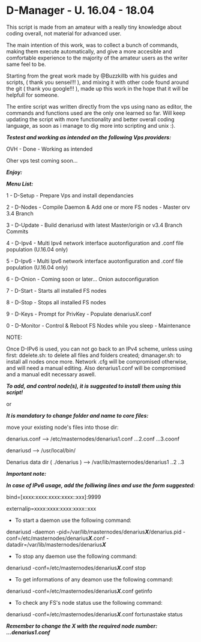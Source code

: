 # D-Manager - U. 16.04 - 18.04
This script is made from an amateur with a really tiny knowledge about coding overall, not material for advanced user.

The main intention of this work, was to collect a bunch of commands, making them execute automatically,  and give a more accesible and comfortable experience to the majority of the amateur users as the writer same feel to be.

Starting from the great work made by @Buzzkillb with his guides and scripts, ( thank you sensei!!! ), and mixing it with other code found around the git ( thank you google!!! ), made up this work in the hope that it will be helpfull for someone.

The entire script was written directly from the vps using nano as editor, the commands and functions used are the only one learned so far. Will keep updating the script with more functionality and better overall coding language, as soon as i manage to dig more into scripting and unix :).


***Testest and working as intended on the following Vps providers:***

OVH - Done - Working as intended

Oher vps test coming soon...




***Enjoy:***


***Menu List:***

1 - D-Setup   - Prepare Vps and install dependancies

2 - D-Nodes   - Compile Daemon & Add one or more FS nodes - Master orv 3.4 Branch

3 - D-Update  - Build denariusd with latest Master/origin or v3.4 Branch Commits

4 - D-Ipv4    - Multi Ipv4 network interface auotonfiguration and .conf file population (U.16.04 only)
 
5 - D-Ipv6    - Multi Ipv6 network interface auotonfiguration and .conf file population (U.16.04 only)
 
6 - D-Onion   - Coming soon or later... Onion autoconfiguration

7 - D-Start   - Starts all installed FS nodes                     

8 - D-Stop    - Stops all installed FS nodes                     

9 - D-Keys    - Prompt for PrivKey - Populate denarius*X*.conf

0 - D-Monitor - Control & Reboot FS Nodes while you sleep - Maintenance
 

NOTE:

Once D-IPv6 is used, you can not go back to an IPv4 scheme, unless using first:
ddelete.sh: to delete all files and folders created;
dmanager.sh: to install all nodes once more. 
Network .cfg will be compromised otherwise, and will need a manual editing.
Also denarius1.conf will be compromised and a manual edit necessary aswell. 



***To add, and control node(s), it is suggested to install them using this script!***
 
or
 
***It is mandatory to change folder and name to core files:***

move your existing node's files into those dir:

denarius.conf --> /etc/masternodes/denarius1.conf ...2.conf ...3.coonf

denariusd --> /usr/local/bin/

Denarius data dir ( ./denarius ) --> /var/lib/masternodes/denarius1 ..2 ..3 
 
 
 
***Important note:***

***In case of IPv6 usage, add the folliwing lines and use the form suggested:***

bind=[xxxx:xxxx:xxxx:xxxx::xxx]:9999

externalip=xxxx:xxxx:xxxx:xxxx::xxx
 
- To start a daemon use the following command:
 
denariusd -daemon -pid=/var/lib/masternodes/denarius***X***/denarius.pid -conf=/etc/masternodes/denarius***X***.conf -datadir=/var/lib/masternodes/denarius***X***
  
- To stop any daemon use the following command:
 
denariusd -conf=/etc/masternodes/denarius***X***.conf stop
  
- To get informations of any deamon use the following command:
 
denariusd -conf=/etc/masternodes/denarius***X***.conf getinfo
  
- To check any FS's node status use the following command:
 
denariusd -conf=/etc/masternodes/denarius***X***.conf fortunastake status
  
 ***Remember to change the X with the required node number: ...denarius1.conf***


